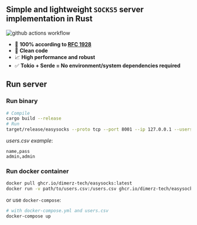 ## Simple and lightweight `SOCKS5` server implementation in Rust

![github actions workflow](https://github.com/dimerz-tech/easysocks/actions/workflows/rust.yml/badge.svg)

* 📝 **100% according to [RFC 1928](https://datatracker.ietf.org/doc/html/rfc1928)**
* 🔎 **Clean code**
* 📈 **High performance and robust**
* ✅ **Tokio + Serde = No environment/system dependencies required**

## Run server

### Run binary
```bash
# Compile
cargo build --release
# Run
target/release/easysocks --proto tcp --port 8001 --ip 127.0.0.1 --users users.csv
```

*users.csv example*:
```csv
name,pass
admin,admin
```

### Run docker container
```bash
docker pull ghcr.io/dimerz-tech/easysocks:latest
docker run -v path/to/users.csv:/users.csv ghcr.io/dimerz-tech/easysocks:latest --proto tcp --port 8001 --ip 127.0.0.1 --users users.csv
```
or use `docker-compose`:
```bash
# with docker-compose.yml and users.csv
docker-compose up
```







